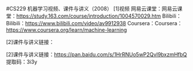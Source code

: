 #CS229 机器学习视频、课件与讲义（2008）
[1]视频
网易云课堂：网易云课堂：https://study.163.com/course/introduction/1004570029.htm
Bilibili：Bilibili：https://www.bilibili.com/video/av9912938
Coursera：Coursera：https://www.coursera.org/learn/machine-learning



[2]课件与讲义链接：

[2]课件与讲义链接：https://pan.baidu.com/s/1HrRNUo5wP2Qvl9bxzmHfbQ  提取码：3i3y





